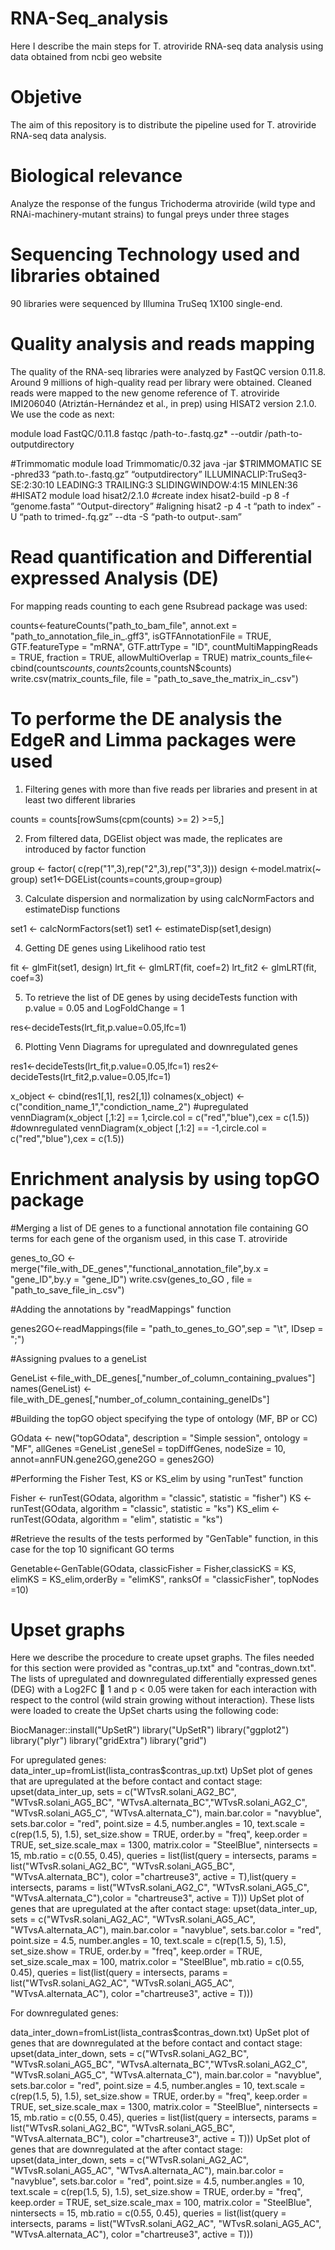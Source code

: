 # RNA-Seq_analysis
Here I describe the main steps for T. atroviride RNA-seq data analysis using data obtained from ncbi geo website

# Objetive
The aim of this repository is to distribute the pipeline used for T. atroviride RNA-seq data analysis.

# Biological relevance
Analyze the response of the fungus Trichoderma atroviride (wild type and RNAi-machinery-mutant strains) to fungal preys under three stages

# Sequencing Technology used and libraries obtained
90 libraries were sequenced by Illumina TruSeq 1X100 single-end.

# Quality analysis and reads mapping
The quality of the RNA-seq libraries were analyzed by FastQC version 0.11.8. Around 9 millions of high-quality read per library were obtained. Cleaned reads were mapped to the new genome reference of T. atroviride IMI206040 (Atriztán-Hernández et al., in prep) using HISAT2 version 2.1.0. We use the code as next:

module load FastQC/0.11.8
fastqc /path-to-.fastq.gz* --outdir /path-to-outputdirectory

#Trimmomatic
 module load Trimmomatic/0.32
 java -jar $TRIMMOMATIC SE -phred33 “path.to-.fastq.gz” “outputdirectory” ILLUMINACLIP:TruSeq3-SE:2:30:10 LEADING:3 TRAILING:3 SLIDINGWINDOW:4:15 MINLEN:36
#HISAT2
 module load  hisat2/2.1.0
#create index
 hisat2-build -p 8 -f “genome.fasta”   “Output-directory”
#aligning
 hisat2 -p 4 -t “path to index” -U “path to trimed-.fq.gz” --dta -S “path-to output-.sam”


# Read quantification and Differential expressed Analysis (DE)
For mapping reads counting to each gene Rsubread package was used:

 counts<-featureCounts("path_to_bam_file",
                         annot.ext = "path_to_annotation_file_in_.gff3",
                         isGTFAnnotationFile = TRUE,
                         GTF.featureType = "mRNA",
                         GTF.attrType = "ID",
                         countMultiMappingReads = TRUE,
                         fraction = TRUE,
                         allowMultiOverlap = TRUE)
 matrix_counts_file<-cbind(counts$counts,counts2$counts,countsN$counts)                         
 write.csv(matrix_counts_file, file = "path_to_save_the_matrix_in_.csv")

# To performe the DE analysis the EdgeR and Limma packages were used 

1. Filtering genes with more than five reads per libraries and present in at least two different libraries 
 
counts = counts[rowSums(cpm(counts) >= 2) >=5,]

2. From filtered data, DGElist object was made, the replicates are introduced by factor function

group <- factor( c(rep("1",3),rep("2",3),rep("3",3))) 
design <-model.matrix(~ group)
set1<-DGEList(counts=counts,group=group)

3. Calculate dispersion and normalization by using calcNormFactors and estimateDisp functions

set1 <- calcNormFactors(set1)
set1 <- estimateDisp(set1,design)

4. Getting DE genes using Likelihood ratio test

fit     <- glmFit(set1, design)
lrt_fit  <- glmLRT(fit, coef=2)
lrt_fit2 <- glmLRT(fit, coef=3)
 
5. To retrieve the list of DE genes by using decideTests function with p.value = 0.05 and LogFoldChange = 1

res<-decideTests(lrt_fit,p.value=0.05,lfc=1)

6. Plotting Venn Diagrams for upregulated and downregulated genes 

res1<-decideTests(lrt_fit,p.value=0.05,lfc=1)
res2<-decideTests(lrt_fit2,p.value=0.05,lfc=1)
 
x_object           <- cbind(res1[,1], res2[,1])
colnames(x_object) <-c("condition_name_1","condiction_name_2")
#upregulated
vennDiagram(x_object [,1:2] == 1,circle.col = c("red","blue"),cex = c(1.5))
#downregulated
vennDiagram(x_object [,1:2] == -1,circle.col = c("red","blue"),cex = c(1.5))


# Enrichment analysis by using topGO package

#Merging a list of DE genes to a functional annotation file containing GO terms for each gene of the organism used, in this case T. atroviride

genes_to_GO <-merge("file_with_DE_genes","functional_annotation_file",by.x = "gene_ID",by.y = "gene_ID")
write.csv(genes_to_GO  , file = "path_to_save_file_in_.csv")

#Adding the annotations by "readMappings" function

genes2GO<-readMappings(file = "path_to_genes_to_GO",sep = "\t", IDsep = ";")

#Assigning pvalues to a geneList

GeneList <-file_with_DE_genes[,"number_of_column_containing_pvalues"]
names(GeneList) <-file_with_DE_genes[,"number_of_column_containing_geneIDs"]

#Building the topGO object specifying the type of ontology (MF, BP or CC)

GOdata  <- new("topGOdata",
               description = "Simple session", ontology = "MF",
               allGenes =GeneList ,geneSel = topDiffGenes,
               nodeSize = 10,
               annot=annFUN.gene2GO,gene2GO = genes2GO)
               
#Performing the Fisher Test, KS or KS_elim by using "runTest" function
 
Fisher  <- runTest(GOdata, algorithm = "classic", statistic = "fisher")
KS      <- runTest(GOdata, algorithm = "classic", statistic = "ks")
KS_elim <- runTest(GOdata, algorithm = "elim", statistic = "ks")

#Retrieve the results of the tests performed by "GenTable" function, in this case for the top 10 significant GO terms

Genetable<-GenTable(GOdata, classicFisher = Fisher,classicKS = KS, elimKS = KS_elim,orderBy = "elimKS", ranksOf = "classicFisher", topNodes =10)

# Upset graphs 

Here we describe the procedure to create upset graphs. The files needed for this section were provided as "contras_up.txt" and "contras_down.txt". The lists of upregulated and downregulated differentially expressed genes (DEG) with
a Log2FC  1 and p &lt; 0.05 were taken for each interaction with respect to the control (wild strain growing without interaction). These lists were loaded to create
the UpSet charts using the following code:

BiocManager::install(&quot;UpSetR&quot;)
library(&quot;UpSetR&quot;)
library(&quot;ggplot2&quot;)
library(&quot;plyr&quot;)
library(&quot;gridExtra&quot;)
library(&quot;grid&quot;)

For upregulated genes:
data_inter_up=fromList(lista_contras$contras_up.txt)
UpSet plot of genes that are upregulated at the before contact and contact stage:
upset(data_inter_up, sets = c(&quot;WTvsR.solani_AG2_BC&quot;,
&quot;WTvsR.solani_AG5_BC&quot;, &quot;WTvsA.alternata_BC&quot;,&quot;WTvsR.solani_AG2_C&quot;,
&quot;WTvsR.solani_AG5_C&quot;, &quot;WTvsA.alternata_C&quot;),
main.bar.color = &quot;navyblue&quot;, sets.bar.color = &quot;red&quot;, point.size = 4.5,
number.angles = 10, text.scale = c(rep(1.5, 5), 1.5),
set_size.show = TRUE, order.by = &quot;freq&quot;, keep.order = TRUE,
set_size.scale_max = 1300, matrix.color = &quot;SteelBlue&quot;, nintersects = 15,
mb.ratio = c(0.55, 0.45),
queries = list(list(query = intersects, params = list(&quot;WTvsR.solani_AG2_BC&quot;,
&quot;WTvsR.solani_AG5_BC&quot;, &quot;WTvsA.alternata_BC&quot;),
color =&quot;chartreuse3&quot;, active = T),list(query = intersects, params =
list(&quot;WTvsR.solani_AG2_C&quot;, &quot;WTvsR.solani_AG5_C&quot;, &quot;WTvsA.alternata_C&quot;),color
= &quot;chartreuse3&quot;, active = T)))
UpSet plot of genes that are upregulated at the after contact stage:
upset(data_inter_up, sets = c(&quot;WTvsR.solani_AG2_AC&quot;,
&quot;WTvsR.solani_AG5_AC&quot;, &quot;WTvsA.alternata_AC&quot;),
main.bar.color = &quot;navyblue&quot;, sets.bar.color = &quot;red&quot;, point.size = 4.5,
number.angles = 10, text.scale = c(rep(1.5, 5), 1.5),
set_size.show = TRUE, order.by = &quot;freq&quot;, keep.order = TRUE,
set_size.scale_max = 100, matrix.color = &quot;SteelBlue&quot;,
mb.ratio = c(0.55, 0.45),
queries = list(list(query = intersects, params = list(&quot;WTvsR.solani_AG2_AC&quot;,
&quot;WTvsR.solani_AG5_AC&quot;, &quot;WTvsA.alternata_AC&quot;),
color =&quot;chartreuse3&quot;, active = T)))

For downregulated genes:

data_inter_down=fromList(lista_contras$contras_down.txt)
UpSet plot of genes that are downregulated at the before contact and contact
stage:
upset(data_inter_down, sets = c(&quot;WTvsR.solani_AG2_BC&quot;,
&quot;WTvsR.solani_AG5_BC&quot;, &quot;WTvsA.alternata_BC&quot;,&quot;WTvsR.solani_AG2_C&quot;,
&quot;WTvsR.solani_AG5_C&quot;, &quot;WTvsA.alternata_C&quot;),
main.bar.color = &quot;navyblue&quot;, sets.bar.color = &quot;red&quot;, point.size = 4.5,
number.angles = 10, text.scale = c(rep(1.5, 5), 1.5),
set_size.show = TRUE, order.by = &quot;freq&quot;, keep.order = TRUE,
set_size.scale_max = 1300, matrix.color = &quot;SteelBlue&quot;, nintersects = 15,
mb.ratio = c(0.55, 0.45), queries = list(list(query = intersects, params =
list(&quot;WTvsR.solani_AG2_BC&quot;, &quot;WTvsR.solani_AG5_BC&quot;, &quot;WTvsA.alternata_BC&quot;),
color =&quot;chartreuse3&quot;, active = T)))
UpSet plot of genes that are downregulated at the after contact stage:
upset(data_inter_down, sets = c(&quot;WTvsR.solani_AG2_AC&quot;,
&quot;WTvsR.solani_AG5_AC&quot;, &quot;WTvsA.alternata_AC&quot;),
main.bar.color = &quot;navyblue&quot;, sets.bar.color = &quot;red&quot;, point.size = 4.5,
number.angles = 10, text.scale = c(rep(1.5, 5), 1.5),
set_size.show = TRUE, order.by = &quot;freq&quot;, keep.order = TRUE,
set_size.scale_max = 100, matrix.color = &quot;SteelBlue&quot;, nintersects = 15,
mb.ratio = c(0.55, 0.45),
queries = list(list(query = intersects, params = list(&quot;WTvsR.solani_AG2_AC&quot;,
&quot;WTvsR.solani_AG5_AC&quot;, &quot;WTvsA.alternata_AC&quot;),
color =&quot;chartreuse3&quot;, active = T)))
 
